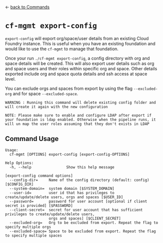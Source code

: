 &larr; [back to Commands](../README.md)

# `cf-mgmt export-config`

`export-config` will export org/space/user details from an existing Cloud Foundry instance. This is useful when you have an existing foundation and would like to use the `cf-mgmt` to manage that foundation.

Once your run `./cf-mgmt export-config`, a config directory with org and space details will be created. This will also export user details such as org and space users and their roles within specific org and space. Other details exported include org and space quota details and ssh access at space level.

You can exclude orgs and spaces from export by using the flag `--excluded-org` and for space `--excluded-space`.

```
WARNING : Running this command will delete existing config folder and will create it again with the new configuration
```

`NOTE: Please make sure to enable and configure LDAP after export if your foundation is ldap enabled. Otherwise when the pipeline runs, it will un map the user roles assuming that they don't exists in LDAP`

## Command Usage

```
Usage:
  cf-mgmt [OPTIONS] export-config [export-config-OPTIONS]

Help Options:
  -h, --help                Show this help message

[export-config command options]
  --config-dir=     Name of the config directory (default: config) [$CONFIG_DIR]
  --system-domain=  system domain [$SYSTEM_DOMAIN]
  --user-id=        user id that has privileges to create/update/delete users, orgs and spaces [$USER_ID]
  --password=       password for user account [optional if client secret is provided] [$PASSWORD]
  --client-secret=  secret for user account that has sufficient privileges to create/update/delete users,
                    orgs and spaces] [$CLIENT_SECRET]
  --excluded-org=   Org to be excluded from export. Repeat the flag to specify multiple orgs
  --excluded-space= Space to be excluded from export. Repeat the flag to specify multiple spaces
```
